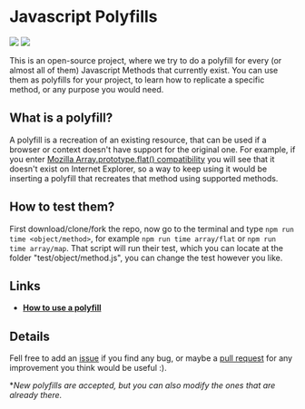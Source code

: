 # Javascript Polyfills
![](https://img.shields.io/github/contributors/nick-gabe/javascript-polyfills)
![](https://img.shields.io/github/license/nick-gabe/javascript-polyfills)

This is an open-source project, where we try to do a polyfill for every (or almost all of them) Javascript Methods that currently exist. You can use them as polyfills for your project, to learn how to replicate a specific method, or any purpose you would need.

## **What is a polyfill?**
A polyfill is a recreation of an existing resource, that can be used if a browser or context doesn't have support for the original one.
For example, if you enter [Mozilla Array.prototype.flat() compatibility](https://developer.mozilla.org/en-US/docs/Web/JavaScript/Reference/Global_Objects/Array/flat#browser_compatibility) you will see that it doesn't exist on Internet Explorer, so a way to keep using it would be inserting a polyfill that recreates that method using supported methods.

## **How to test them?**
First download/clone/fork the repo, now go to the terminal and type `npm run time <object/method>`, for example `npm run time array/flat` or `npm run time array/map`.
That script will run their test, which you can locate at the folder "test/object/method.js", you can change the test however you like.

## **Links**
* [**How to use a polyfill**](./HOWTOUSE.md)

## **Details**
Fell free to add an [issue](https://github.com/Nick-Gabe/javascript-polyfills/issues/new) if you find any bug, or maybe a [pull request](https://github.com/Nick-Gabe/javascript-polyfills/pulls) for any improvement you think would be useful :).

**New polyfills are accepted, but you can also modify the ones that are already there.*